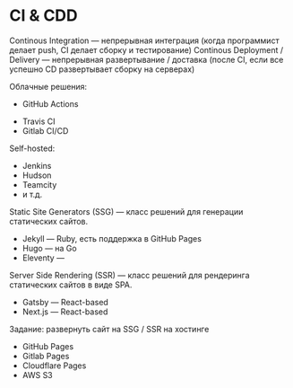 # CI & CDD

Continous Integration — непрерывная интеграция (когда программист делает push, CI делает сборку и тестирование)
Continous Deployment / Delivery — непрерывная развертывание / доставка (после CI, если все успешно CD развертывает сборку на серверах)

Облачные решения:

+ GitHub Actions
- Travis CI
- Gitlab CI/CD

Self-hosted:

- Jenkins
- Hudson
- Teamcity
- и т.д.

Static Site Generators (SSG) — класс решений для генерации статических сайтов.

- Jekyll — Ruby, есть поддержка в GitHub Pages
- Hugo — на Go
- Eleventy — 

Server Side Rendering (SSR) — класс решений для рендеринга статических сайтов в виде SPA.

- Gatsby — React-based
- Next.js — React-based

Задание: развернуть сайт на SSG / SSR на хостинге

- GitHub Pages
- Gitlab Pages
- Cloudflare Pages
- AWS S3
